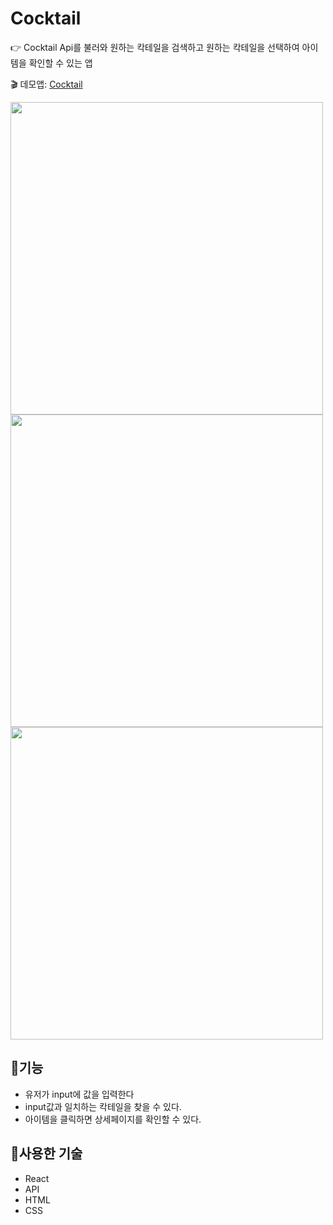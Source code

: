 # Cocktail
:point_right: Cocktail Api를 불러와 원하는 칵테일을 검색하고 원하는 칵테일을 선택하여 아이템을 확인할 수 있는 앱

:clapper: 데모앱: [Cocktail](https://earnest-dasik-7a5f4d.netlify.app/)

<img src="https://user-images.githubusercontent.com/117346671/235601817-af7c3027-262e-4ee0-be3a-9646d68d8a84.PNG" width="500"/>

<img src="https://user-images.githubusercontent.com/117346671/235601830-957a75bb-fc90-4426-b13c-848f910f9f04.PNG" width="500"/>

<img src="https://user-images.githubusercontent.com/117346671/235601830-957a75bb-fc90-4426-b13c-848f910f9f04.PNG" width="500"/>

## :memo:기능
+ 유저가 input에 값을 입력한다
+ input값과 일치하는 칵테일을 찾을 수 있다.
+ 아이템을 클릭하면 상세페이지를 확인할 수 있다.

## :hammer:사용한 기술
+ React
+ API
+ HTML
+ CSS
